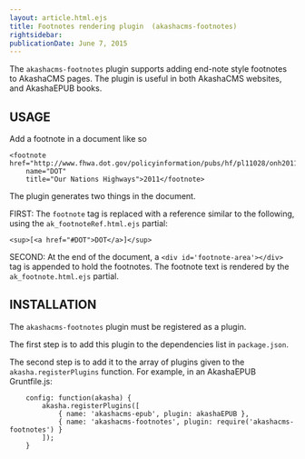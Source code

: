 ```yaml
---
layout: article.html.ejs
title: Footnotes rendering plugin  (akashacms-footnotes)
rightsidebar:
publicationDate: June 7, 2015
---
```


The `akashacms-footnotes` plugin supports adding end-note style footnotes to AkashaCMS pages.  The plugin is useful in both AkashaCMS websites, and AkashaEPUB books.

## USAGE

Add a footnote in a document like so 

```
<footnote href="http://www.fhwa.dot.gov/policyinformation/pubs/hf/pl11028/onh2011.pdf"
    name="DOT"
    title="Our Nations Highways">2011</footnote>
```

The plugin generates two things in the document.

FIRST: The `footnote` tag is replaced with a reference similar to the following, using the `ak_footnoteRef.html.ejs` partial:

```
<sup>[<a href="#DOT">DOT</a>]</sup>
```

SECOND: At the end of the document, a `<div id='footnote-area'></div>` tag is appended to hold the footnotes.  The footnote text is rendered by the `ak_footnote.html.ejs` partial.

## INSTALLATION

The `akashacms-footnotes` plugin must be registered as a plugin.

The first step is to add this plugin to the dependencies list in `package.json`.

The second step is to add it to the array of plugins given to the `akasha.registerPlugins` function.  For example, in an AkashaEPUB Gruntfile.js:

```
    config: function(akasha) {
		akasha.registerPlugins([
			{ name: 'akashacms-epub', plugin: akashaEPUB },
			{ name: 'akashacms-footnotes', plugin: require('akashacms-footnotes') }
		]);
    }
```
